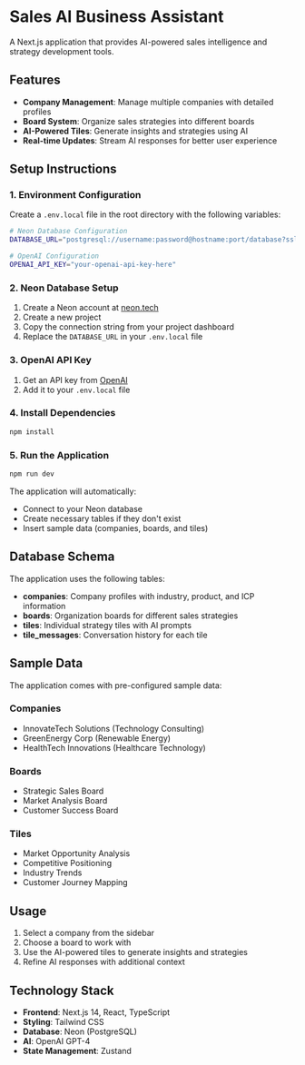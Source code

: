 # Sales AI Business Assistant

A Next.js application that provides AI-powered sales intelligence and strategy development tools.

## Features

- **Company Management**: Manage multiple companies with detailed profiles
- **Board System**: Organize sales strategies into different boards
- **AI-Powered Tiles**: Generate insights and strategies using AI
- **Real-time Updates**: Stream AI responses for better user experience

## Setup Instructions

### 1. Environment Configuration

Create a `.env.local` file in the root directory with the following variables:

```bash
# Neon Database Configuration
DATABASE_URL="postgresql://username:password@hostname:port/database?sslmode=require"

# OpenAI Configuration
OPENAI_API_KEY="your-openai-api-key-here"
```

### 2. Neon Database Setup

1. Create a Neon account at [neon.tech](https://neon.tech)
2. Create a new project
3. Copy the connection string from your project dashboard
4. Replace the `DATABASE_URL` in your `.env.local` file

### 3. OpenAI API Key

1. Get an API key from [OpenAI](https://platform.openai.com/api-keys)
2. Add it to your `.env.local` file

### 4. Install Dependencies

```bash
npm install
```

### 5. Run the Application

```bash
npm run dev
```

The application will automatically:
- Connect to your Neon database
- Create necessary tables if they don't exist
- Insert sample data (companies, boards, and tiles)

## Database Schema

The application uses the following tables:

- **companies**: Company profiles with industry, product, and ICP information
- **boards**: Organization boards for different sales strategies
- **tiles**: Individual strategy tiles with AI prompts
- **tile_messages**: Conversation history for each tile

## Sample Data

The application comes with pre-configured sample data:

### Companies
- InnovateTech Solutions (Technology Consulting)
- GreenEnergy Corp (Renewable Energy)
- HealthTech Innovations (Healthcare Technology)

### Boards
- Strategic Sales Board
- Market Analysis Board
- Customer Success Board

### Tiles
- Market Opportunity Analysis
- Competitive Positioning
- Industry Trends
- Customer Journey Mapping

## Usage

1. Select a company from the sidebar
2. Choose a board to work with
3. Use the AI-powered tiles to generate insights and strategies
4. Refine AI responses with additional context

## Technology Stack

- **Frontend**: Next.js 14, React, TypeScript
- **Styling**: Tailwind CSS
- **Database**: Neon (PostgreSQL)
- **AI**: OpenAI GPT-4
- **State Management**: Zustand